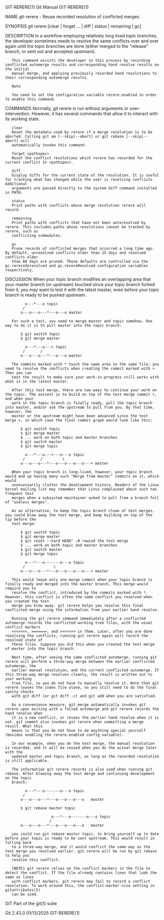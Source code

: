 GIT-RERERE(1)								  Git Manual								 GIT-RERERE(1)

NAME
       git-rerere - Reuse recorded resolution of conflicted merges

SYNOPSIS
       git rerere [clear | forget <pathspec>... | diff | status | remaining | gc]

DESCRIPTION
       In a workflow employing relatively long lived topic branches, the developer sometimes needs to resolve the same conflicts over and over again until the
       topic branches are done (either merged to the "release" branch, or sent out and accepted upstream).

       This command assists the developer in this process by recording conflicted automerge results and corresponding hand resolve results on the initial
       manual merge, and applying previously recorded hand resolutions to their corresponding automerge results.

	   Note

	   You need to set the configuration variable rerere.enabled in order to enable this command.

COMMANDS
       Normally, git rerere is run without arguments or user-intervention. However, it has several commands that allow it to interact with its working state.

       clear
	   Reset the metadata used by rerere if a merge resolution is to be aborted. Calling git am [--skip|--abort] or git rebase [--skip|--abort] will
	   automatically invoke this command.

       forget <pathspec>
	   Reset the conflict resolutions which rerere has recorded for the current conflict in <pathspec>.

       diff
	   Display diffs for the current state of the resolution. It is useful for tracking what has changed while the user is resolving conflicts. Additional
	   arguments are passed directly to the system diff command installed in PATH.

       status
	   Print paths with conflicts whose merge resolution rerere will record.

       remaining
	   Print paths with conflicts that have not been autoresolved by rerere. This includes paths whose resolutions cannot be tracked by rerere, such as
	   conflicting submodules.

       gc
	   Prune records of conflicted merges that occurred a long time ago. By default, unresolved conflicts older than 15 days and resolved conflicts older
	   than 60 days are pruned. These defaults are controlled via the gc.rerereUnresolved and gc.rerereResolved configuration variables respectively.

DISCUSSION
       When your topic branch modifies an overlapping area that your master branch (or upstream) touched since your topic branch forked from it, you may want
       to test it with the latest master, even before your topic branch is ready to be pushed upstream:

			 o---*---o topic
			/
	       o---o---o---*---o---o master

       For such a test, you need to merge master and topic somehow. One way to do it is to pull master into the topic branch:

		   $ git switch topic
		   $ git merge master

			 o---*---o---+ topic
			/	    /
	       o---o---o---*---o---o master

       The commits marked with * touch the same area in the same file; you need to resolve the conflicts when creating the commit marked with +. Then you can
       test the result to make sure your work-in-progress still works with what is in the latest master.

       After this test merge, there are two ways to continue your work on the topic. The easiest is to build on top of the test merge commit +, and when your
       work in the topic branch is finally ready, pull the topic branch into master, and/or ask the upstream to pull from you. By that time, however, the
       master or the upstream might have been advanced since the test merge +, in which case the final commit graph would look like this:

		   $ git switch topic
		   $ git merge master
		   $ ... work on both topic and master branches
		   $ git switch master
		   $ git merge topic

			 o---*---o---+---o---o topic
			/	    /	      \
	       o---o---o---*---o---o---o---o---+ master

       When your topic branch is long-lived, however, your topic branch would end up having many such "Merge from master" commits on it, which would
       unnecessarily clutter the development history. Readers of the Linux kernel mailing list may remember that Linus complained about such too frequent test
       merges when a subsystem maintainer asked to pull from a branch full of "useless merges".

       As an alternative, to keep the topic branch clean of test merges, you could blow away the test merge, and keep building on top of the tip before the
       test merge:

		   $ git switch topic
		   $ git merge master
		   $ git reset --hard HEAD^ ;# rewind the test merge
		   $ ... work on both topic and master branches
		   $ git switch master
		   $ git merge topic

			 o---*---o-------o---o topic
			/		      \
	       o---o---o---*---o---o---o---o---+ master

       This would leave only one merge commit when your topic branch is finally ready and merged into the master branch. This merge would require you to
       resolve the conflict, introduced by the commits marked with *. However, this conflict is often the same conflict you resolved when you created the test
       merge you blew away. git rerere helps you resolve this final conflicted merge using the information from your earlier hand resolve.

       Running the git rerere command immediately after a conflicted automerge records the conflicted working tree files, with the usual conflict markers
       <<<<<<<, =======, and >>>>>>> in them. Later, after you are done resolving the conflicts, running git rerere again will record the resolved state of
       these files. Suppose you did this when you created the test merge of master into the topic branch.

       Next time, after seeing the same conflicted automerge, running git rerere will perform a three-way merge between the earlier conflicted automerge, the
       earlier manual resolution, and the current conflicted automerge. If this three-way merge resolves cleanly, the result is written out to your working
       tree file, so you do not have to manually resolve it. Note that git rerere leaves the index file alone, so you still need to do the final sanity checks
       with git diff (or git diff -c) and git add when you are satisfied.

       As a convenience measure, git merge automatically invokes git rerere upon exiting with a failed automerge and git rerere records the hand resolve when
       it is a new conflict, or reuses the earlier hand resolve when it is not. git commit also invokes git rerere when committing a merge result. What this
       means is that you do not have to do anything special yourself (besides enabling the rerere.enabled config variable).

       In our example, when you do the test merge, the manual resolution is recorded, and it will be reused when you do the actual merge later with the
       updated master and topic branch, as long as the recorded resolution is still applicable.

       The information git rerere records is also used when running git rebase. After blowing away the test merge and continuing development on the topic
       branch:

			 o---*---o-------o---o topic
			/
	       o---o---o---*---o---o---o---o   master

		   $ git rebase master topic

					     o---*---o-------o---o topic
					    /
	       o---o---o---*---o---o---o---o   master

       you could run git rebase master topic, to bring yourself up to date before your topic is ready to be sent upstream. This would result in falling back
       to a three-way merge, and it would conflict the same way as the test merge you resolved earlier. git rerere will be run by git rebase to help you
       resolve this conflict.

       [NOTE] git rerere relies on the conflict markers in the file to detect the conflict. If the file already contains lines that look the same as lines
       with conflict markers, git rerere may fail to record a conflict resolution. To work around this, the conflict-marker-size setting in gitattributes(5)
       can be used.

GIT
       Part of the git(1) suite

Git 2.43.0								  01/13/2025								 GIT-RERERE(1)

